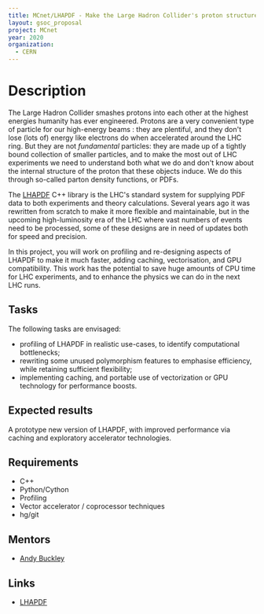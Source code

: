 ```yaml
---
title: MCnet/LHAPDF - Make the Large Hadron Collider's proton structure library FAST!
layout: gsoc_proposal
project: MCnet
year: 2020
organization:
  - CERN
---
```


# Description

The Large Hadron Collider smashes protons into each other at the highest energies humanity has ever engineered. Protons are a very convenient type of particle for our high-energy beams : they are plentiful, and they don't lose (lots of) energy like electrons do when accelerated around the LHC ring. But they are not *fundamental* particles: they are made up of a tightly bound collection of smaller particles, and to make the most out of LHC experiments we need to understand both what we do and don't know about the internal structure of the proton that these objects induce. We do this through so-called parton density functions, or PDFs.

The [LHAPDF](https://lhapdf.hepforge.org) C++ library is the LHC's standard system for supplying PDF data to both experiments and theory calculations. Several years ago it was rewritten from scratch to make it more flexible and maintainable, but in the upcoming high-luminosity era of the LHC where vast numbers of events need to be processed, some of these designs are in need of updates both for speed and precision.

In this project, you will work on profiling and re-designing aspects of LHAPDF to make it much faster, adding caching, vectorisation, and GPU compatibility. This work has the potential to save huge amounts of CPU time for LHC experiments, and to enhance the physics we can do in the next LHC runs.

## Tasks

The following tasks are envisaged:

 * profiling of LHAPDF in realistic use-cases, to identify computational bottlenecks;
 * rewriting some unused polymorphism features to emphasise efficiency, while retaining sufficient flexibility;
 * implementing caching, and portable use of vectorization or GPU technology for performance boosts.

## Expected results

A prototype new version of LHAPDF, with improved performance via caching and exploratory accelerator technologies.

## Requirements

- C++
- Python/Cython
- Profiling
- Vector accelerator / coprocessor techniques
- hg/git

## Mentors

  * [Andy Buckley](mailto:andy.buckley@cern.ch)

## Links

  * [LHAPDF](https://lhapdf.hepforge.org)
